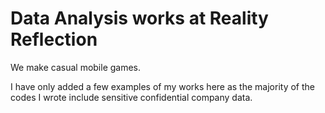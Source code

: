 # Data Analysis works at Reality Reflection

We make casual mobile games.

I have only added a few examples of my works here as the majority of the codes I wrote include sensitive confidential company data. 
